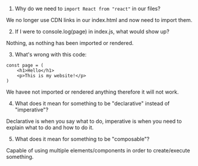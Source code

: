 1. Why do we need to `import React from "react"` in our files?

We no longer use CDN links in our index.html and now need to import them.

2. If I were to console.log(page) in index.js, what would show up?

Nothing, as nothing has been imported or rendered.

3. What's wrong with this code:
```
const page = (
    <h1>Hello</h1>
    <p>This is my website!</p>
)
```
We havee not imported or rendered anything therefore it will not work.

4. What does it mean for something to be "declarative" instead of "imperative"?

Declarative is when you say what to do, imperative is when you need to explain what to do and how to do it.

5. What does it mean for something to be "composable"?

Capable of using multiple elements/components in order to create/execute something.